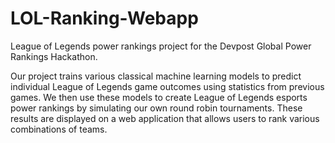 # LOL-Ranking-Webapp

League of Legends power rankings project for the Devpost Global Power Rankings Hackathon. 

Our project trains various classical machine learning models to predict individual League of Legends game outcomes using statistics
from previous games.  We then use these models to create League of Legends esports power rankings by simulating our own round robin tournaments.
These results are displayed on a web application that allows users to rank various combinations of teams.
